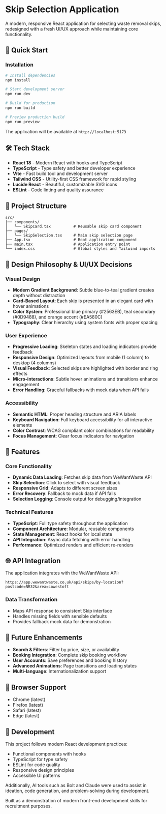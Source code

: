 # Skip Selection Application

A modern, responsive React application for selecting waste removal skips, redesigned with a fresh UI/UX approach while maintaining core functionality.

## 🚀 Quick Start

### Installation

```bash
# Install dependencies
npm install

# Start development server
npm run dev

# Build for production
npm run build

# Preview production build
npm run preview
```

The application will be available at `http://localhost:5173`

## 🛠 Tech Stack

- **React 18** - Modern React with hooks and TypeScript
- **TypeScript** - Type safety and better developer experience
- **Vite** - Fast build tool and development server
- **Tailwind CSS** - Utility-first CSS framework for rapid styling
- **Lucide React** - Beautiful, customizable SVG icons
- **ESLint** - Code linting and quality assurance

## 📁 Project Structure

```
src/
├── components/
│   └── SkipCard.tsx          # Reusable skip card component
├── pages/
│   └── SkipSelection.tsx     # Main skip selection page
├── App.tsx                   # Root application component
├── main.tsx                  # Application entry point
└── index.css                 # Global styles and Tailwind imports
```

## 🎨 Design Philosophy & UI/UX Decisions

### Visual Design

- **Modern Gradient Background**: Subtle blue-to-teal gradient creates depth without distraction
- **Card-Based Layout**: Each skip is presented in an elegant card with hover animations
- **Color System**: Professional blue primary (#2563EB), teal secondary (#0D9488), and orange accent (#EA580C)
- **Typography**: Clear hierarchy using system fonts with proper spacing

### User Experience

- **Progressive Loading**: Skeleton states and loading indicators provide feedback
- **Responsive Design**: Optimized layouts from mobile (1 column) to desktop (4 columns)
- **Visual Feedback**: Selected skips are highlighted with border and ring effects
- **Micro-interactions**: Subtle hover animations and transitions enhance engagement
- **Error Handling**: Graceful fallbacks with mock data when API fails

### Accessibility

- **Semantic HTML**: Proper heading structure and ARIA labels
- **Keyboard Navigation**: Full keyboard accessibility for all interactive elements
- **Color Contrast**: WCAG compliant color combinations for readability
- **Focus Management**: Clear focus indicators for navigation

## 🔧 Features

### Core Functionality

- **Dynamic Data Loading**: Fetches skip data from WeWantWaste API
- **Skip Selection**: Click to select with visual feedback
- **Responsive Grid**: Adapts to different screen sizes
- **Error Recovery**: Fallback to mock data if API fails
- **Selection Logging**: Console output for debugging/integration

### Technical Features

- **TypeScript**: Full type safety throughout the application
- **Component Architecture**: Modular, reusable components
- **State Management**: React hooks for local state
- **API Integration**: Async data fetching with error handling
- **Performance**: Optimized renders and efficient re-renders

## 🌐 API Integration

The application integrates with the WeWantWaste API:

```
https://app.wewantwaste.co.uk/api/skips/by-location?postcode=NR32&area=Lowestoft
```

### Data Transformation

- Maps API response to consistent Skip interface
- Handles missing fields with sensible defaults
- Provides fallback mock data for demonstration

## 🎯 Future Enhancements

- **Search & Filters**: Filter by price, size, or availability
- **Booking Integration**: Complete skip booking workflow
- **User Accounts**: Save preferences and booking history
- **Advanced Animations**: Page transitions and loading states
- **Multi-language**: Internationalization support

## 📱 Browser Support

- Chrome (latest)
- Firefox (latest)
- Safari (latest)
- Edge (latest)

## 🤝 Development

This project follows modern React development practices:

- Functional components with hooks
- TypeScript for type safety
- ESLint for code quality
- Responsive design principles
- Accessible UI patterns

Additionally, AI tools such as Bolt and Claude were used to assist in ideation, code generation, and problem-solving during development.

Built as a demonstration of modern front-end development skills for recruitment purposes.
